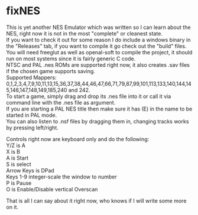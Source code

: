 # fixNES
This is yet another NES Emulator which was written so I can learn about the NES, right now it is not in the most "complete" or cleanest state.  
If you want to check it out for some reason I do include a windows binary in the "Releases" tab, if you want to compile it go check out the "build" files.  
You will need freeglut as well as openal-soft to compile the project, it should run on most systems since it is fairly generic C code.  
NTSC and PAL .nes ROMs are supported right now, it also creates .sav files if the chosen game supports saving.  
Supported Mappers: 0,1,2,3,4,7,9,10,11,13,15,36,37,38,44,46,47,66,71,79,87,99,101,113,133,140,144,145,146,147,148,149,185,240 and 242.  
To start a game, simply drag and drop its .nes file into it or call it via command line with the .nes file as argument.  
If you are starting a PAL NES title then make sure it has (E) in the name to be started in PAL mode.  
You can also listen to .nsf files by dragging them in, changing tracks works by pressing left/right.    

Controls right now are keyboard only and do the following:  
Y/Z is A  
X is B  
A is Start  
S is select  
Arrow Keys is DPad  
Keys 1-9 integer-scale the window to number  
P is Pause  
O is Enable/Disable vertical Overscan    

That is all I can say about it right now, who knows if I will write some more on it.  